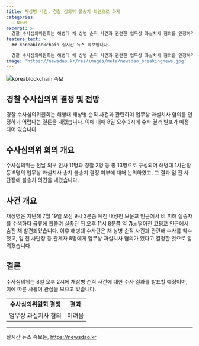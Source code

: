 ```yaml
---
title: 채상병 사건, 경찰 심의위 불송치 의견으로 화제
categories:
  - News
excerpt: >
  경찰 수사심의위원회는 해병대 채 상병 순직 사건과 관련한 업무상 과실치사 혐의를 인정하기 어렵다는 결론을 내렸다. 관련된 3명에 대한 논의가 이루어졌으며, 신성훈 및 이성덕 기자에 따르면 수사 결과는 오는 8일에 발표될 예정이다. 채 상병은 지난해 급류사고로 사망한 후 해병대 수사단이 업무상 과실치사 혐의를 제기했으나, 수사심의위 의견을 참고하고 결론이 내려질 예정이다.
feature_text: >
  ## koreablockchain 실시간 뉴스 속보입니다.

  경찰 수사심의위원회는 해병대 채 상병 순직 사건과 관련한 업무상 과실치사 혐의를 인정하기 어렵다는 결론을 내렸다. 관련된 3명에 대한 논의가 이루어졌으며, 신성훈 및 이성덕 기자에 따르면 수사 결과는 오는 8일에 발표될 예정이다. 채 상병은 지난해 급류사고로 사망한 후 해병대 수사단이 업무상 과실치사 혐의를 제기했으나, 수사심의위 의견을 참고하고 결론이 내려질 예정이다.
image: 'https://newsdao.kr/res/images/meta/newsdao_breakingnews.jpg'
---
```


<p><img src="https://newsdao.kr/res/images/meta/newsdao_breakingnews.jpg" alt="koreablockchain 속보" /></p>

<h2 data-ke-size="size26">경찰 수사심의위 결정 및 전망</h2>

<p data-ke-size="size16">경찰 수사심의위원회는 해병대 채상병 순직 사건과 관련하여 업무상 과실치사 혐의를 인정하기 어렵다는 결론을 내렸습니다. 이에 대해 8일 오후 2시에 수사 결과 발표가 예정되어 있습니다.</p>

<h2 data-ke-size="size26">수사심의위 회의 개요</h2>

<p data-ke-size="size16">수사심의위는 전날 외부 인사 11명과 경찰 2명 등 총 13명으로 구성되어 해병대 1사단장 등 9명의 업무상 과실치사 송치·불송치 결정 여부에 대해 논의하였고, 그 결과 임 전 사단장에 불송치 의견을 내렸습니다.</p>

<h2 data-ke-size="size26">사건 개요</h2>

<p data-ke-size="size16">채상병은 지난해 7월 19일 오전 9시 3분쯤 예천 내성천 보문교 인근에서 비 피해 실종자를 수색하다 급류에 휩쓸려 실종된 뒤 오후 11시 8분쯤 약 7㎞ 떨어진 고평교 인근에서 숨진 채 발견되었습니다. 이후 해병대 수사단은 채 상병 순직 사건과 관련해 수사를 착수했고, 임 전 사단장 등 관계자 8명에게 업무상 과실치사 혐의가 있다고 결정한 것으로 알려졌습니다.</p>

<h2 data-ke-size="size26">결론</h2>

<p data-ke-size="size16">수사심의위는 8일 오후 2시에 채상병 순직 사건에 대한 수사 결과를 발표할 예정이며, 이에 따른 사활이 관심을 모으고 있습니다.</p>

<table>
    <tbody>
        <tr>
            <td style="text-align: center; height: 17px;"><b>수사심의위원회 결정</b></td>
            <td style="text-align: center; height: 17px;"><b>결과</b></td>
        </tr>
        <tr>
            <td style="text-align: center; height: 17px;">업무상 과실치사 혐의</td>
            <td style="text-align: center; height: 17px;">어려움</td>
        </tr>
    </tbody>
</table>

<p><hr></p>
실시간 뉴스 속보는, <a href="https://newsdao.kr" rel="dofollow">https://newsdao.kr</a>


